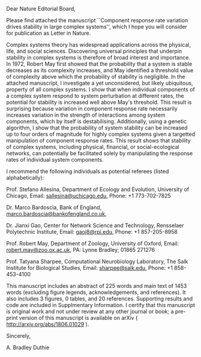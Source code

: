 Dear Nature Editorial Board,

Please find attached the manuscript ``Component response rate variation drives stability in large complex systems'', which I hope you will consider for publication as Letter in Nature. 

Complex systems theory has widespread applications across the physical, life, and social sciences. Discovering universal principles that underpin stability in complex systems is therefore of broad interest and importance. In 1972, Robert May first showed that the probability that a system is stable decreases as its complexity increases, and May identified a threshold value of complexity above which the probability of stability is negligible. In the attached manuscript, I investigate a yet unconsidered, but likely ubiquitous, property of all complex systems. I show that when individual components of a complex system respond to system perturbation at different rates, the potential for stability is increased well above May's threshold. This result is surprising because variation in component response rate necessarily increases variation in the strength of interactions among system components, which by itself is destabilising. Additionally, using a genetic algorithm, I show that the probability of system stability can be increased up to four orders of magnitude for highly complex systems given a targetted manipulation of component response rates. This result shows that stability of complex systems, including physical, financial, or social-ecological networks, can potentially be facilitated solely by manipulating the response rates of individual system components. 

I recommend the following individuals as potential referees (listed alphabetically):

Prof. Stefano Allesina, 
Department of Ecology and Evolution, 
University of Chicago, 
Email: sallesina@uchicago.edu, 
Phone: +1 773-702-7825

Dr. Marco Bardoscia, 
Bank of England, 
marco.bardoscia@bankofengland.co.uk,

Dr. Jianxi Gao, 
Center for Network Science and Technology, 
Rensselaer Polytechnic Institute, 
Email: gaoj8@rpi.edu, 
Phone: +1 857-205-8958

Prof. Robert May, 
Department of Zoology, 
University of Oxford, 
Email: robert.may@zoo.ox.ac.uk,
PA: Lynne Bradley; 01865 271276

Prof. Tatyana Sharpee,
Computational Neurobiology Laboratory,
The Salk Institute for Biological Studies,
Email: sharpee@salk.edu,
Phone: +1 858-453-4100 

This manuscript includes an abstract of 225 words and main text of 1453 words (excluding figure legends, acknowledgements, and references). It also includes 3 figures, 0 tables, and 20 references. Supporting results and code are included in Supplmentary Information. I certify that this manuscript is original work and not under review at any other journal or book; a pre-print version of this manuscript is available on arXiv ( http://arxiv.org/abs/1806.01029 ).

Sincerely,

A. Bradley Duthie

